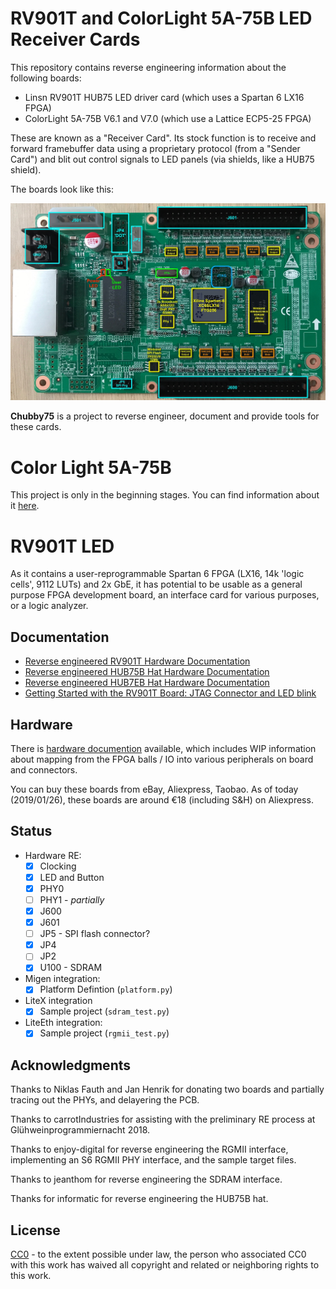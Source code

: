 RV901T and ColorLight 5A-75B LED Receiver Cards
===============================================

This repository contains reverse engineering information about the following boards:

* Linsn RV901T HUB75 LED driver card (which uses a Spartan 6 LX16 FPGA)
* ColorLight 5A-75B V6.1 and V7.0 (which use a Lattice ECP5-25 FPGA)

These are known as a "Receiver Card". Its stock function is to receive and forward framebuffer data using a proprietary protocol (from a "Sender Card") and blit out control signals to LED panels (via shields, like a HUB75 shield).

The boards look like this:

<img src="doc/front_annotated.jpg" />

**Chubby75** is a project to reverse engineer, document and provide tools for these cards. 

# Color Light 5A-75B 

This project is only in the beginning stages. You can find information about it [here](./5a-75b/README.md).

# RV901T LED

As it contains a user-reprogrammable Spartan 6 FPGA (LX16, 14k 'logic cells', 9112 LUTs) and 2x GbE, it has potential to be usable as a general purpose FPGA development board, an interface card for various purposes, or a logic analyzer.

Documentation
-------------

* [Reverse engineered RV901T Hardware Documentation](doc/hardware.md)
* [Reverse engineered HUB75B Hat Hardware Documentation](doc/hub75b_hat.md)
* [Reverse engineered HUB7EB Hat Hardware Documentation](doc/hub75e_hat.md)
* [Getting Started with the RV901T Board: JTAG Connector and LED blink](doc/getting_started/getting_started.md)

Hardware
--------

There is [hardware documention](doc/hardware.md) available, which includes WIP information about mapping from the FPGA balls / IO into various peripherals on board and connectors.

You can buy these boards from eBay, Aliexpress, Taobao. As of today (2019/01/26), these boards are around €18 (including S&H) on Aliexpress.

Status
------

 - Hardware RE:
   - [X] Clocking
   - [X] LED and Button
   - [X] PHY0
   - [ ] PHY1 - *partially*
   - [X] J600
   - [X] J601
   - [ ] JP5 - SPI flash connector?
   - [X] JP4
   - [ ] JP2
   - [X] U100 - SDRAM
 - Migen integration:
   - [X] Platform Defintion (`platform.py`)
 - LiteX integration
   - [X] Sample project (`sdram_test.py`)
 - LiteEth integration:
   - [X] Sample project (`rgmii_test.py`)

Acknowledgments
---------------
    
Thanks to Niklas Fauth and Jan Henrik for donating two boards and partially tracing out the PHYs, and delayering the PCB.

Thanks to carrotIndustries for assisting with the preliminary RE process at Glühweinprogrammiernacht 2018.

Thanks to enjoy-digital for reverse engineering the RGMII interface, implementing an S6 RGMII PHY interface, and the sample target files.

Thanks to jeanthom for reverse engineering the SDRAM interface.

Thanks for informatic for reverse engineering the HUB75B hat.

License
-------

[CC0](http://creativecommons.org/publicdomain/zero/1.0/") - to the extent possible under law, the person who associated CC0 with this work has waived all copyright and related or neighboring rights to this work.
